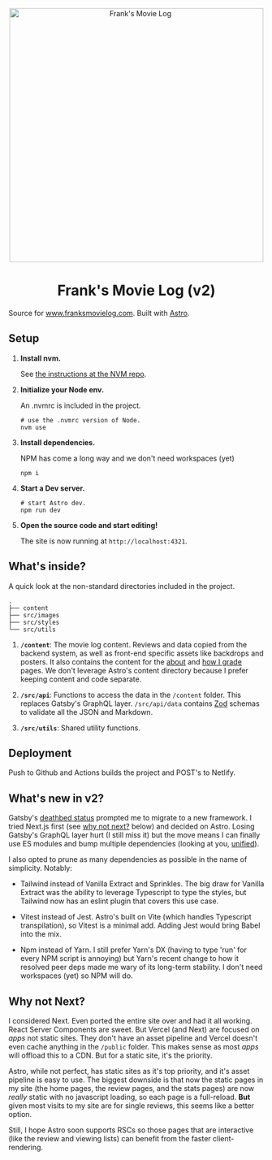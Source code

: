 <p align="center">
  <a href="https://www.franksmovielog.com">
    <img alt="Frank's Movie Log" src="https://www.franksmovielog.com/assets/default_og.jpg" width="500" />
  </a>
</p>
<h1 align="center">
  Frank's Movie Log (v2)
</h1>

Source for www.franksmovielog.com. Built with [Astro](https://astro.build/).

## Setup

1.  **Install nvm.**

    See [the instructions at the NVM repo](https://github.com/nvm-sh/nvm#installing-and-updating).

1.  **Initialize your Node env.**

    An .nvmrc is included in the project.

    ```shell
    # use the .nvmrc version of Node.
    nvm use
    ```

1.  **Install dependencies.**

    NPM has come a long way and we don't need workspaces (yet)

    ```shell
    npm i
    ```

1.  **Start a Dev server.**

    ```shell
    # start Astro dev.
    npm run dev
    ```

1.  **Open the source code and start editing!**

    The site is now running at `http://localhost:4321`.

## What's inside?

A quick look at the non-standard directories included in the project.

    .
    ├── content
    ├── src/images
    ├── src/styles
    └── src/utils

1.  **`/content`**: The movie log content. Reviews and data copied from the backend system, as well as front-end
    specific assets like backdrops and posters. It also contains the content for the [about](https://www.franksmovielog.com/about/) and [how I grade](https://www.franksmovielog.com/how-i-grade/) pages. We don't leverage Astro's content directory because I prefer keeping content and code separate.

1.  **`/src/api`**: Functions to access the data in the `/content` folder. This replaces Gatsby's GraphQL layer. `/src/api/data` contains [Zod](https://zod.dev/) schemas to validate all the JSON and Markdown.

1.  **`/src/utils`**: Shared utility functions.

## Deployment

Push to Github and Actions builds the project and POST's to Netlify.

## What's new in v2?

Gatsby's [deathbed status](https://github.com/gatsbyjs/gatsby/commits/master/) prompted me to migrate to a new framework. I tried Next.js first (see [why not next?](#why-not-next) below) and decided on Astro. Losing Gatsby's GraphQL layer hurt (I still miss it) but the move means I can finally use ES modules and bump multiple dependencies (looking at you, [unified](https://github.com/unifiedjs/unified)).

I also opted to prune as many dependencies as possible in the name of simplicity. Notably:

- Tailwind instead of Vanilla Extract and Sprinkles. The big draw for Vanilla Extract was the ability to leverage Typescript to type the styles, but Tailwind now has an eslint plugin that covers this use case.

- Vitest instead of Jest. Astro's built on Vite (which handles Typescript transpilation), so Vitest is a minimal add. Adding Jest would bring Babel into the mix.

- Npm instead of Yarn. I still prefer Yarn's DX (having to type 'run' for every NPM script is annoying) but Yarn's recent change to how it resolved peer deps made me wary of its long-term stability. I don't need workspaces (yet) so NPM will do.

## Why not Next?

I considered Next. Even ported the entire site over and had it all working. React Server Components are sweet. But Vercel (and Next) are focused on _apps_ not static sites. They don't have an asset pipeline and Vercel doesn't even cache anything in the `/public` folder. This makes sense as most _apps_ will offload this to a CDN. But for a static site, it's the priority.

Astro, while not perfect, has static sites as it's top priority, and it's asset pipeline is easy to use. The biggest downside is that now the static pages in my site (the home pages, the review pages, and the stats pages) are now _really_ static with no javascript loading, so each page is a full-reload. **But** given most visits to my site are for single reviews, this seems like a better option.

Still, I hope Astro soon supports RSCs so those pages that are interactive (like the review and viewing lists) can benefit from the faster client-rendering.

